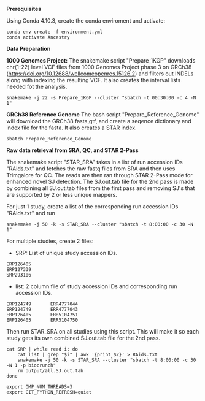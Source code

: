 ****Prerequisites****

Using Conda 4.10.3, create the conda enviroment and activate:
```
conda env create -f environment.yml
conda activate Ancestry
```


****Data Preparation****

**1000 Genomes Project:**
The snakemake script "Prepare_1KGP" downloads chr(1-22) level VCF files from 1000 Genomes Project phase 3 on GRCh38 (https://doi.org/10.12688/wellcomeopenres.15126.2) and filters out INDELs along with indexing the resulting VCF. It also creates the interval lists needed fot the analysis. 
```
snakemake -j 22 -s Prepare_1KGP --cluster "sbatch -t 00:30:00 -c 4 -N 1"
```

**GRCh38 Reference Genome**
The bash script "Prepare_Reference_Genome" will download the GRCh38 fasta,gtf, and create a seqence dictionary and index file for the fasta. It also creates a STAR index.
```
sbatch Prepare_Reference_Genome
```

****Raw data retrieval from SRA, QC, and STAR 2-Pass****

The snakemake script "STAR_SRA" takes in a list of run accession IDs "RAids.txt" and fetches the raw fastq files from SRA and then uses Trimgalore for QC. The reads are then ran through STAR 2-Pass mode for enhanced novel SJ detection. The SJ.out.tab file for the 2nd pass is made by combining all SJ.out.tab files from the first pass and removing SJ's that are supported by 2 or less unique mappers. 

For just 1 study, create a list of the corresponding run accession IDs "RAids.txt" and run
```
snakemake -j 50 -k -s STAR_SRA --cluster "sbatch -t 8:00:00 -c 30 -N 1"
```

For multiple studies, create 2 files:

* SRP: List of unique study accession IDs.
```
ERP126405
ERP127339
SRP293106
```
* list: 2 column file of study accession IDs and corresponding run accession IDs.
```
ERP124749       ERR4777044
ERP124749       ERR4777043
ERP126405       ERR5104751
ERP126405       ERR5104750
```
Then run STAR_SRA on all studies using this script. This will make it so each study gets its own combined SJ.out.tab file for the 2nd pass. 
```
cat SRP | while read i; do 
	cat list | grep "$i" | awk '{print $2}' > RAids.txt
	snakemake -j 50 -k -s STAR_SRA --cluster "sbatch -t 8:00:00 -c 30 -N 1 -p biocrunch"
	rm output/all.SJ.out.tab
done

```








```
export OMP_NUM_THREADS=3
export GIT_PYTHON_REFRESH=quiet 
```


